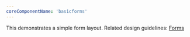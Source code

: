 ```yaml
---
coreComponentName: 'basicforms'
---
```

This demonstrates a simple form layout. Related design guidelines: [Forms](/design-guidelines/usage-and-behavior/forms)
